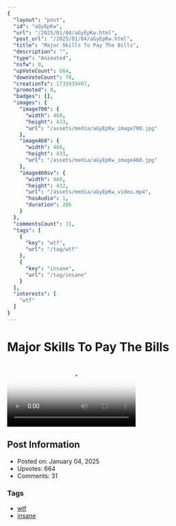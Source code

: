 ```yaml
---
{
  "layout": "post",
  "id": "aGyEpKw",
  "url": "/2025/01/04/aGyEpKw.html",
  "post_url": "/2025/01/04/aGyEpKw.html",
  "title": "Major Skills To Pay The Bills",
  "description": "",
  "type": "Animated",
  "nsfw": 0,
  "upVoteCount": 664,
  "downVoteCount": 78,
  "creationTs": 1735939407,
  "promoted": 0,
  "badges": [],
  "images": {
    "image700": {
      "width": 460,
      "height": 433,
      "url": "/assets/media/aGyEpKw_image700.jpg"
    },
    "image460": {
      "width": 460,
      "height": 433,
      "url": "/assets/media/aGyEpKw_image460.jpg"
    },
    "image460sv": {
      "width": 460,
      "height": 432,
      "url": "/assets/media/aGyEpKw_video.mp4",
      "hasAudio": 1,
      "duration": 206
    }
  },
  "commentsCount": 31,
  "tags": [
    {
      "key": "wtf",
      "url": "/tag/wtf"
    },
    {
      "key": "insane",
      "url": "/tag/insane"
    }
  ],
  "interests": [
    "wtf"
  ]
}
---
```


# Major Skills To Pay The Bills

<video controls playsinline loop poster="/assets/media/aGyEpKw_image460.jpg">
  <source src="/assets/media/aGyEpKw_video.mp4" type="video/mp4">
  Your browser does not support the video tag.
</video>

## Post Information

- Posted on: January 04, 2025
- Upvotes: 664
- Comments: 31

### Tags

- [wtf](/tag/wtf)
- [insane](/tag/insane)
